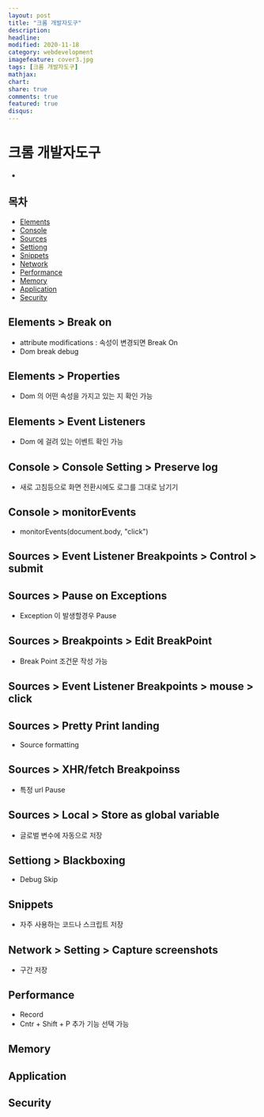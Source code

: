 ```yaml
---
layout: post
title: "크롬 개발자도구"
description: 
headline: 
modified: 2020-11-18
category: webdevelopment
imagefeature: cover3.jpg
tags: [크롬 개발자도구]
mathjax: 
chart: 
share: true
comments: true
featured: true
disqus:
---
```


# 크롬 개발자도구
-  

## 목차
- [Elements](#Elements)
- [Console](#Console)
- [Sources](#Sources)
- [Settiong](#Settiong)
- [Snippets](#Snippets)
- [Network](#Network)
- [Performance](#Performance)
- [Memory](#Memory)
- [Application](#Application)
- [Security](#Security)


## Elements > Break on
- attribute modifications : 속성이 변경되면 Break On
- Dom break debug

## Elements > Properties
- Dom 의 어떤 속성을 가지고 있는 지 확인 가능

## Elements > Event Listeners
- Dom 에 걸려 있는 이벤트 확인 가능


## Console > Console Setting > Preserve log
- 새로 고침등으로 화면 전환시에도 로그를 그대로 남기기

## Console > monitorEvents
- monitorEvents(document.body, "click")

## Sources > Event Listener Breakpoints > Control > submit

## Sources > Pause on Exceptions
- Exception 이 발생할경우 Pause

## Sources > Breakpoints > Edit BreakPoint
- Break Point 조건문 작성 가능

## Sources > Event Listener Breakpoints > mouse > click

## Sources > Pretty Print landing
- Source formatting

## Sources > XHR/fetch Breakpoinss
- 특정 url Pause

## Sources > Local > Store as global variable
- 글로벌 변수에 자동으로 저장


## Settiong > Blackboxing
- Debug Skip


## Snippets
- 자주 사용하는 코드나 스크립트 저장

## Network > Setting > Capture screenshots
- 구간 저장

## Performance 
- Record 
- Cntr + Shift + P 추가 기능 선택 가능

## Memory

## Application

## Security